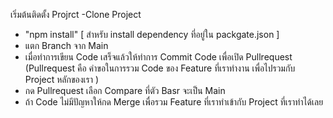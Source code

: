 เริ่มต้นติดตั้ง Projrct
-Clone Project
- "npm install"  [ สำหรับ install dependency ที่อยู่ใน packgate.json ]
- แตก Branch จาก Main
- เมื่อทำการเขียน Code เสร็จแล้วให้ทำการ Commit Code เพื่อเปิด Pullrequest (Pullrequest คือ คำขอในการรวม Code ของ Feature ที่เราทำงาน เพื่อไปรวมกับ Project หลักของเรา )
- กด Pullrequest เลือก Compare ที่ตัว Basr จะเป็น Main
- ถ้า Code ไม่มีปัญหาให้กด Merge เพื่อรวม Feature ที่เราทำเข้ากับ Project ที่เราทำได้เลย 
